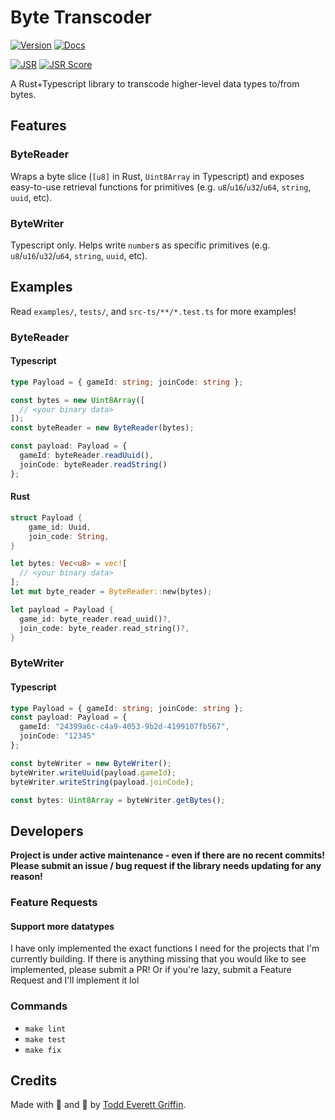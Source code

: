 # Byte Transcoder

[![Version](https://img.shields.io/crates/v/byte-transcoder)](https://crates.io/crates/byte-transcoder)
[![Docs](https://docs.rs/byte-transcoder/badge.svg)](https://docs.rs/byte-transcoder)

[![JSR](https://jsr.io/badges/@todd/byte-transcoder)](https://jsr.io/@todd/byte-transcoder)
[![JSR Score](https://jsr.io/badges/@todd/byte-transcoder/score)](https://jsr.io/@todd/byte-transcoder)

A Rust+Typescript library to transcode higher-level data types to/from bytes.

## Features

### ByteReader

Wraps a byte slice (`[u8]` in Rust, `Uint8Array` in Typescript) and exposes
easy-to-use retrieval functions for primitives (e.g. `u8`/`u16`/`u32`/`u64`,
`string`, `uuid`, etc).

### ByteWriter

Typescript only. Helps write `number`s as specific primitives (e.g. `u8`/`u16`/`u32`/`u64`, `string`, `uuid`, etc).

## Examples

Read `examples/`, `tests/`, and `src-ts/**/*.test.ts` for more examples!

### ByteReader

#### Typescript

```typescript
type Payload = { gameId: string; joinCode: string };

const bytes = new Uint8Array([
  // <your binary data>
]);
const byteReader = new ByteReader(bytes);

const payload: Payload = {
  gameId: byteReader.readUuid(),
  joinCode: byteReader.readString()
};
```

#### Rust

```rust
struct Payload {
    game_id: Uuid,
    join_code: String,
}

let bytes: Vec<u8> = vec![
  // <your binary data>
];
let mut byte_reader = ByteReader::new(bytes);

let payload = Payload {
  game_id: byte_reader.read_uuid()?,
  join_code: byte_reader.read_string()?,
}
```

### ByteWriter

#### Typescript

```typescript
type Payload = { gameId: string; joinCode: string };
const payload: Payload = {
  gameId: "24399a6c-c4a9-4053-9b2d-4199107fb567",
  joinCode: "12345"
};

const byteWriter = new ByteWriter();
byteWriter.writeUuid(payload.gameId);
byteWriter.writeString(payload.joinCode);

const bytes: Uint8Array = byteWriter.getBytes();
```

## Developers

**Project is under active maintenance - even if there are no recent commits!
Please submit an issue / bug request if the library needs updating for any
reason!**

### Feature Requests

#### Support more datatypes

I have only implemented the exact functions I need for the projects that I'm
currently building. If there is anything missing that you would like to see
implemented, please submit a PR! Or if you're lazy, submit a Feature Request and
I'll implement it lol

### Commands

- `make lint`
- `make test`
- `make fix`

## Credits

Made with 🤬 and 🥲 by [Todd Everett Griffin](https://www.toddgriffin.me/).
